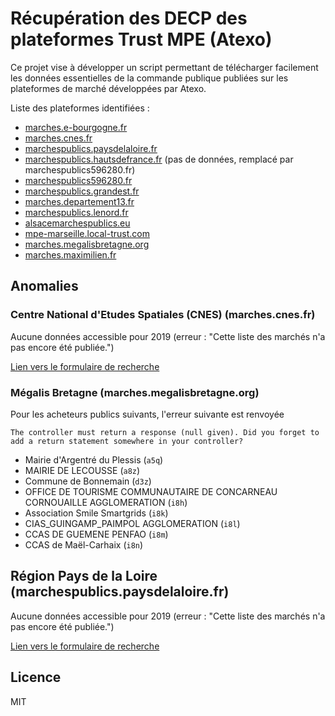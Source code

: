 # Récupération des DECP des plateformes Trust MPE (Atexo)

Ce projet vise à développer un script permettant de télécharger facilement les données essentielles de la commande publique publiées sur les plateformes de marché développées par  Atexo.

Liste des plateformes identifiées :

- [marches.e-bourgogne.fr](http://marches.e-bourgogne.fr/?page=entreprise.EntrepriseRechercherListeMarches)
- [marches.cnes.fr](http:///?page=entreprise.EntrepriseRechercherListeMarches)
- [marchespublics.paysdelaloire.fr](http://marchespublics.paysdelaloire.fr/?page=entreprise.EntrepriseRechercherListeMarches)
- [marchespublics.hautsdefrance.fr](http://marchespublics.hautsdefrance.fr/?page=entreprise.EntrepriseRechercherListeMarches) (pas de données, remplacé par marchespublics596280.fr)
- [marchespublics596280.fr](http://marchespublics596280.fr/?page=entreprise.EntrepriseRechercherListeMarches)
- [marchespublics.grandest.fr](http://marchespublics.grandest.fr/?page=entreprise.EntrepriseRechercherListeMarches)
- [marches.departement13.fr](http://marches.departement13.fr/?page=entreprise.EntrepriseRechercherListeMarches)
- [marchespublics.lenord.fr](http://marchespublics.lenord.fr/?page=entreprise.EntrepriseRechercherListeMarches)
- [alsacemarchespublics.eu](http://alsacemarchespublics.eu/?page=entreprise.EntrepriseRechercherListeMarches)
- [mpe-marseille.local-trust.com](http://mpe-marseille.local-trust.com/?page=entreprise.EntrepriseRechercherListeMarches)
- [marches.megalisbretagne.org](http://marches.megalisbretagne.org/?page=entreprise.EntrepriseRechercherListeMarches)
- [marches.maximilien.fr](http://marches.maximilien.fr/?page=entreprise.EntrepriseRechercherListeMarches)

## Anomalies

### Centre National d'Etudes Spatiales (CNES) (marches.cnes.fr)

Aucune données accessible pour 2019 (erreur : "Cette liste des marchés n'a pas encore été publiée.")

[Lien vers le formulaire de recherche](https://marches.cnes.fr/?page=entreprise.EntrepriseRechercherListeMarches)

### Mégalis Bretagne (marches.megalisbretagne.org)

Pour les acheteurs publics suivants, l'erreur suivante est renvoyée

```
The controller must return a response (null given). Did you forget to add a return statement somewhere in your controller?
```

- Mairie d'Argentré du Plessis (`a5q`)
- MAIRIE DE LECOUSSE (`a8z`)
- Commune de Bonnemain (`d3z`)
- OFFICE DE TOURISME COMMUNAUTAIRE DE CONCARNEAU CORNOUAILLE AGGLOMERATION (`i8h`)
- Association Smile Smartgrids (`i8k`)
- CIAS_GUINGAMP_PAIMPOL AGGLOMERATION (`i8l`)
- CCAS DE GUEMENE PENFAO (`i8m`)
- CCAS de Maël-Carhaix (`i8n`)

## Région Pays de la Loire (marchespublics.paysdelaloire.fr)

Aucune données accessible pour 2019 (erreur : "Cette liste des marchés n'a pas encore été publiée.")

[Lien vers le formulaire de recherche](https://marchespublics.paysdelaloire.fr/?page=entreprise.EntrepriseRechercherListeMarches)

## Licence

MIT
